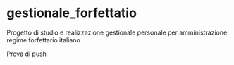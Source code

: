 # gestionale_forfettatio
Progetto di studio e realizzazione gestionale personale per amministrazione regime forfettario italiano

Prova di push
